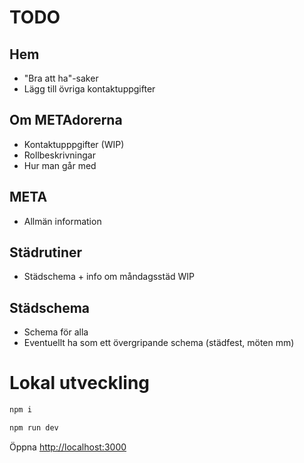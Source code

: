 # TODO

## Hem

-   "Bra att ha"-saker
-   Lägg till övriga kontaktuppgifter

## Om METAdorerna

-   Kontaktupppgifter (WIP)
-   Rollbeskrivningar
-   Hur man går med

## META

-   Allmän information

## Städrutiner

-   Städschema + info om måndagsstäd WIP

## Städschema

-   Schema för alla
-   Eventuellt ha som ett övergripande schema (städfest, möten mm)

# Lokal utveckling

```bash
npm i
```

```bash
npm run dev
```

Öppna [http://localhost:3000](http://localhost:3000)
